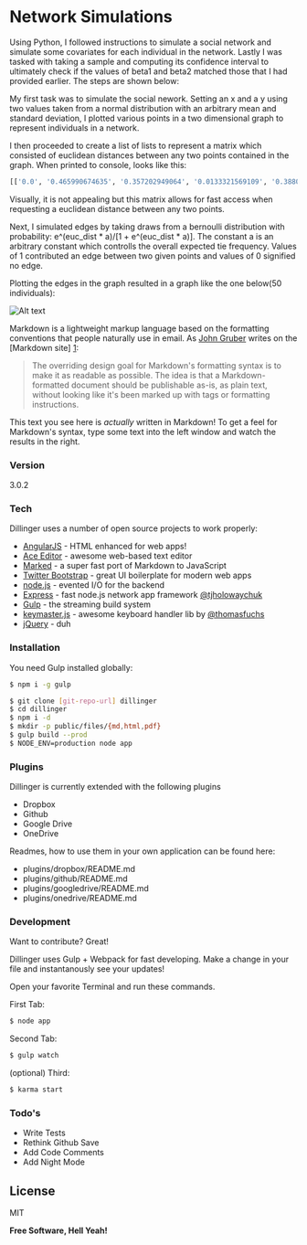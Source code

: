 # Network Simulations

Using Python, I followed instructions to simulate a social network and simulate some covariates for each individual in the network. Lastly I was tasked with taking a sample and computing its confidence interval to ultimately check if the values of beta1 and beta2 matched those that I had provided earlier. The steps are shown below:

My first task was to simulate the social nework. Setting an x and a y using two values taken from a normal distribution with an arbitrary mean and standard deviation, I plotted various points in a two dimensional graph to represent individuals in a network. 

I then proceeded to create a list of lists to represent a matrix which consisted of euclidean distances between any two points contained in the graph. When printed to console, looks like this:
```sh
[['0.0', '0.465990674635', '0.357202949064', '0.0133321569109', '0.388099356896'], ['0.465990674635', '0.0', '0.660109732204', '0.478682555747', '0.839541846968'], ['0.357202949064', '0.660109732204', '0.0', '0.357965940372', '0.332919926034'], ['0.0133321569109', '0.478682555747', '0.357965940372', '0.0', '0.377884098192'], ['0.388099356896', '0.839541846968', '0.332919926034', '0.377884098192', '0.0']]
```
Visually, it is not appealing but this matrix allows for fast access when requesting a euclidean distance between any two points. 

Next, I simulated edges by taking draws from a bernoulli distribution with probability: e^(euc_dist * a)/[1 + e^(euc_dist * a)]. The constant a is an arbitrary constant which controlls the overall expected tie frequency. Values of 1 contributed an edge between two given points and values of 0 signified no edge.

Plotting the edges in the graph resulted in a graph like the one below(50 individuals):

![Alt text](/graph.png)



 


Markdown is a lightweight markup language based on the formatting conventions that people naturally use in email.  As [John Gruber] writes on the [Markdown site] [1]:

> The overriding design goal for Markdown's
> formatting syntax is to make it as readable
> as possible. The idea is that a
> Markdown-formatted document should be
> publishable as-is, as plain text, without
> looking like it's been marked up with tags
> or formatting instructions.

This text you see here is *actually* written in Markdown! To get a feel for Markdown's syntax, type some text into the left window and watch the results in the right.

### Version
3.0.2

### Tech

Dillinger uses a number of open source projects to work properly:

* [AngularJS] - HTML enhanced for web apps!
* [Ace Editor] - awesome web-based text editor
* [Marked] - a super fast port of Markdown to JavaScript
* [Twitter Bootstrap] - great UI boilerplate for modern web apps
* [node.js] - evented I/O for the backend
* [Express] - fast node.js network app framework [@tjholowaychuk]
* [Gulp] - the streaming build system
* [keymaster.js] - awesome keyboard handler lib by [@thomasfuchs]
* [jQuery] - duh

### Installation

You need Gulp installed globally:

```sh
$ npm i -g gulp
```

```sh
$ git clone [git-repo-url] dillinger
$ cd dillinger
$ npm i -d
$ mkdir -p public/files/{md,html,pdf}
$ gulp build --prod
$ NODE_ENV=production node app
```

### Plugins

Dillinger is currently extended with the following plugins

* Dropbox
* Github
* Google Drive
* OneDrive

Readmes, how to use them in your own application can be found here:

* plugins/dropbox/README.md
* plugins/github/README.md
* plugins/googledrive/README.md
* plugins/onedrive/README.md

### Development

Want to contribute? Great!

Dillinger uses Gulp + Webpack for fast developing.
Make a change in your file and instantanously see your updates!

Open your favorite Terminal and run these commands.

First Tab:
```sh
$ node app
```

Second Tab:
```sh
$ gulp watch
```

(optional) Third:
```sh
$ karma start
```

### Todo's

 - Write Tests
 - Rethink Github Save
 - Add Code Comments
 - Add Night Mode

License
----

MIT


**Free Software, Hell Yeah!**

[john gruber]:http://daringfireball.net/
[@thomasfuchs]:http://twitter.com/thomasfuchs
[1]:http://daringfireball.net/projects/markdown/
[marked]:https://github.com/chjj/marked
[Ace Editor]:http://ace.ajax.org
[node.js]:http://nodejs.org
[Twitter Bootstrap]:http://twitter.github.com/bootstrap/
[keymaster.js]:https://github.com/madrobby/keymaster
[jQuery]:http://jquery.com
[@tjholowaychuk]:http://twitter.com/tjholowaychuk
[express]:http://expressjs.com
[AngularJS]:http://angularjs.org
[Gulp]:http://gulpjs.com
